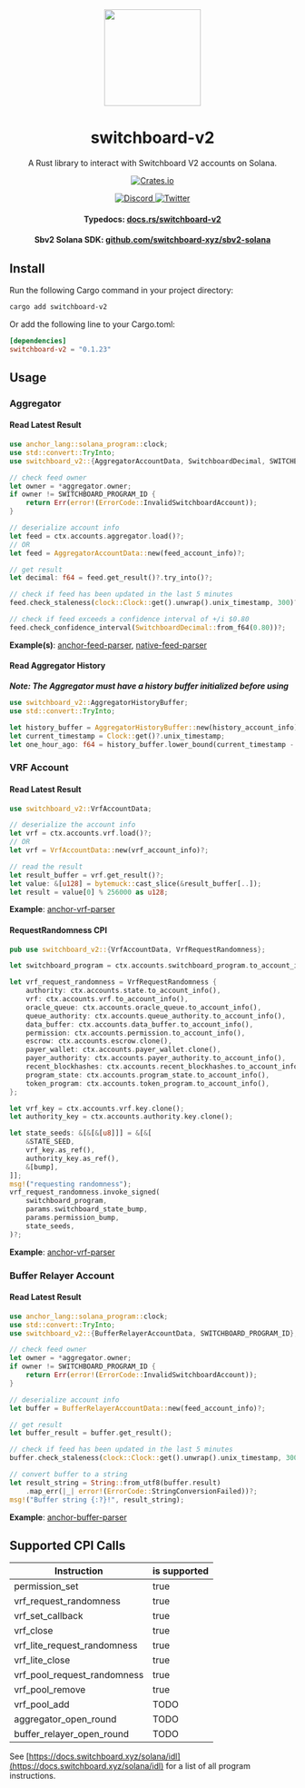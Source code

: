 <div align="center">
  <a href="#">
    <img height="170" src="https://github.com/switchboard-xyz/sbv2-core/raw/main/website/static/img/icons/switchboard/avatar.svg" />
  </a>

  <h1>switchboard-v2</h1>

  <p>A Rust library to interact with Switchboard V2 accounts on Solana.</p>

  <p>
	  <a href="https://crates.io/crates/switchboard-v2">
      <img alt="Crates.io" src="https://img.shields.io/crates/v/switchboard-v2?label=switchboard-v2&logo=rust" />
    </a>
  </p>

  <p>
    <a href="https://discord.gg/switchboardxyz">
      <img alt="Discord" src="https://img.shields.io/discord/841525135311634443?color=blueviolet&logo=discord&logoColor=white">
    </a>
    <a href="https://twitter.com/switchboardxyz">
      <img alt="Twitter" src="https://img.shields.io/twitter/follow/switchboardxyz?label=Follow+Switchboard" />
    </a>
  </p>

  <h4>
    <strong>Typedocs: </strong><a href="https://docs.rs/switchboard-v2/latest/switchboard-v2/">docs.rs/switchboard-v2</a>
  </h4>
  <h4>
    <strong>Sbv2 Solana SDK: </strong><a href="https://github.com/switchboard-xyz/sbv2-solana">github.com/switchboard-xyz/sbv2-solana</a>
  </h4>
</div>

## Install

Run the following Cargo command in your project directory:

```bash
cargo add switchboard-v2
```

Or add the following line to your Cargo.toml:

```toml
[dependencies]
switchboard-v2 = "0.1.23"
```

## Usage

### Aggregator

#### Read Latest Result

```rust
use anchor_lang::solana_program::clock;
use std::convert::TryInto;
use switchboard_v2::{AggregatorAccountData, SwitchboardDecimal, SWITCHBOARD_PROGRAM_ID};

// check feed owner
let owner = *aggregator.owner;
if owner != SWITCHBOARD_PROGRAM_ID {
    return Err(error!(ErrorCode::InvalidSwitchboardAccount));
}

// deserialize account info
let feed = ctx.accounts.aggregator.load()?;
// OR
let feed = AggregatorAccountData::new(feed_account_info)?;

// get result
let decimal: f64 = feed.get_result()?.try_into()?;

// check if feed has been updated in the last 5 minutes
feed.check_staleness(clock::Clock::get().unwrap().unix_timestamp, 300)?;

// check if feed exceeds a confidence interval of +/i $0.80
feed.check_confidence_interval(SwitchboardDecimal::from_f64(0.80))?;
```

**Example(s)**:
[anchor-feed-parser](https://github.com/switchboard-xyz/sbv2-solana/blob/main/programs/anchor-feed-parser/src/lib.rs),
[native-feed-parser](https://github.com/switchboard-xyz/sbv2-solana/blob/main/programs/native-feed-parser/src/lib.rs)

#### Read Aggregator History

**_Note: The Aggregator must have a history buffer initialized before using_**

```rust
use switchboard_v2::AggregatorHistoryBuffer;
use std::convert::TryInto;

let history_buffer = AggregatorHistoryBuffer::new(history_account_info)?;
let current_timestamp = Clock::get()?.unix_timestamp;
let one_hour_ago: f64 = history_buffer.lower_bound(current_timestamp - 3600).unwrap().try_into()?;
```

### VRF Account

#### Read Latest Result

```rust
use switchboard_v2::VrfAccountData;

// deserialize the account info
let vrf = ctx.accounts.vrf.load()?;
// OR
let vrf = VrfAccountData::new(vrf_account_info)?;

// read the result
let result_buffer = vrf.get_result()?;
let value: &[u128] = bytemuck::cast_slice(&result_buffer[..]);
let result = value[0] % 256000 as u128;
```

**Example**:
[anchor-vrf-parser](https://github.com/switchboard-xyz/sbv2-solana/blob/main/programs/anchor-vrf-parser/src/actions/update_result.rs)

#### RequestRandomness CPI

```rust
pub use switchboard_v2::{VrfAccountData, VrfRequestRandomness};

let switchboard_program = ctx.accounts.switchboard_program.to_account_info();

let vrf_request_randomness = VrfRequestRandomness {
    authority: ctx.accounts.state.to_account_info(),
    vrf: ctx.accounts.vrf.to_account_info(),
    oracle_queue: ctx.accounts.oracle_queue.to_account_info(),
    queue_authority: ctx.accounts.queue_authority.to_account_info(),
    data_buffer: ctx.accounts.data_buffer.to_account_info(),
    permission: ctx.accounts.permission.to_account_info(),
    escrow: ctx.accounts.escrow.clone(),
    payer_wallet: ctx.accounts.payer_wallet.clone(),
    payer_authority: ctx.accounts.payer_authority.to_account_info(),
    recent_blockhashes: ctx.accounts.recent_blockhashes.to_account_info(),
    program_state: ctx.accounts.program_state.to_account_info(),
    token_program: ctx.accounts.token_program.to_account_info(),
};

let vrf_key = ctx.accounts.vrf.key.clone();
let authority_key = ctx.accounts.authority.key.clone();

let state_seeds: &[&[&[u8]]] = &[&[
    &STATE_SEED,
    vrf_key.as_ref(),
    authority_key.as_ref(),
    &[bump],
]];
msg!("requesting randomness");
vrf_request_randomness.invoke_signed(
    switchboard_program,
    params.switchboard_state_bump,
    params.permission_bump,
    state_seeds,
)?;

```

**Example**:
[anchor-vrf-parser](https://github.com/switchboard-xyz/sbv2-solana/blob/main/programs/anchor-vrf-parser/src/actions/request_result.rs)

### Buffer Relayer Account

#### Read Latest Result

```rust
use anchor_lang::solana_program::clock;
use std::convert::TryInto;
use switchboard_v2::{BufferRelayerAccountData, SWITCHBOARD_PROGRAM_ID};

// check feed owner
let owner = *aggregator.owner;
if owner != SWITCHBOARD_PROGRAM_ID {
    return Err(error!(ErrorCode::InvalidSwitchboardAccount));
}

// deserialize account info
let buffer = BufferRelayerAccountData::new(feed_account_info)?;

// get result
let buffer_result = buffer.get_result();

// check if feed has been updated in the last 5 minutes
buffer.check_staleness(clock::Clock::get().unwrap().unix_timestamp, 300)?;

// convert buffer to a string
let result_string = String::from_utf8(buffer.result)
    .map_err(|_| error!(ErrorCode::StringConversionFailed))?;
msg!("Buffer string {:?}!", result_string);
```

**Example**:
[anchor-buffer-parser](https://github.com/switchboard-xyz/sbv2-solana/blob/main/programs/anchor-buffer-parser/src/lib.rs)

## Supported CPI Calls

| Instruction                 | is supported |
| --------------------------- | ------------ |
| permission_set              | true         |
| vrf_request_randomness      | true         |
| vrf_set_callback            | true         |
| vrf_close                   | true         |
| vrf_lite_request_randomness | true         |
| vrf_lite_close              | true         |
| vrf_pool_request_randomness | true         |
| vrf_pool_remove             | true         |
| vrf_pool_add                | TODO         |
| aggregator_open_round       | TODO         |
| buffer_relayer_open_round   | TODO         |

See
[https://docs.switchboard.xyz/solana/idl](https://docs.switchboard.xyz/solana/idl)
for a list of all program instructions.
